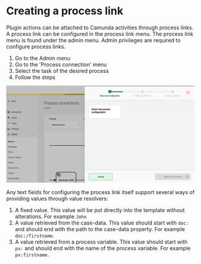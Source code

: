 # Creating a process link

Plugin actions can be attached to Camunda activities through process links. A process link can be configured in the
process link menu. The process link menu is found under the admin menu. Admin privileges are required to configure
process links.

1. Go to the Admin menu
2. Go to the 'Process connection' menu
3. Select the task of the desired process
4. Follow the steps

![Using a plugin](img/use-plugin.png)

Any text fields for configuring the process link itself support several ways of providing values through value
resolvers:

1. A fixed value. This value will be put directly into the template without alterations. For example `John`
2. A value retrieved from the case-data. This value should start with `doc:` and should end with the path to the
   case-data property. For example `doc:/firstname`.
3. A value retrieved from a process variable. This value should start with `pv:` and should end with the name of the
   process variable. For example `pv:firstname`.
